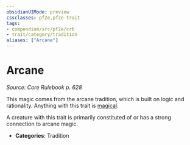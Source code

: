 ```yaml
---
obsidianUIMode: preview
cssclasses: pf2e,pf2e-trait
tags:
- compendium/src/pf2e/crb
- trait/category/tradition
aliases: ["Arcane"]
---
```

# Arcane  
*Source: Core Rulebook p. 628*  

This magic comes from the arcane tradition, which is built on logic and rationality. Anything with this trait is [magical](rules/traits/magical.md "Magical Item Trait").

A creature with this trait is primarily constituted of or has a strong connection to arcane magic.

- **Categories**: Tradition